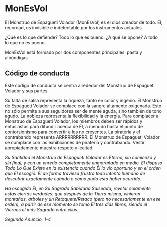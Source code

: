 # MonEsVol
El Monstruo de Espagueti Volador (MonEsVol) es el dios creador de todo. Él, recordad, es invisible e indetectable por los instrumentos actuales.

¿Qué es lo que defiende? Todo lo que es bueno.
¿A qué se opone? A todo lo que no es bueno.

MonEsVol está formado por dos componentes principales: pasta y albóndigas.

## Código de conducta
Este código de conducta se centra alrededor del Monstruo de Espagueti Volador y sus partes.

Su falta de salsa representa la riqueza, tanto en color y ingenio. El Monstruo de Espagueti Volador se complace con la sangre altamente oxigenada. Esto no sólo permite a sus seguidores ser de mente aguda, sino también de tono agudo.
La nobleza representa la flexibilidad y la energía. Para complacer al Monstruo de Espagueti Volador, los miembros deben ser rápidos y entusiastas para difundir acerca de Él, a menudo hasta el punto de contorsionismo para convertir a los no creyentes.
La piratería y el contrabando representa ARRRRRRRRRR. El Monstruo de Espagueti Volador se complace con las exhibiciones de piratería y contrabando. Vestir apropiadamente muestra respeto y lealtad.

*Su Santidad el Monstruo de Espagueti Volador es Eterno, sin comienzo y sin final, y con un enredo completamente enmarañado en medio. Él dispuso Todo Lo Que Existe en la existencia cuando Él lo vio oportuno y en el orden que Él escogió. Él de forma traviesa frustra todo intento humano de descubrir exactamente cuándo o cómo pudo esto haber ocurrido.*

*Ha escogido Él, en Su Sagrada Sabiduría Salseada, revelar solamente estas ciertas verdades: que después de la Tierra misma, vinieron montañas, árboles y un Retaquete/Retaco (pero no necesariamente en ese orden), a partir de ese momento se tomó Él tres días libres, siendo el Viernes el más Sagrado entre ellos.*

*Segundo Anuncio, 1-4*
